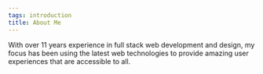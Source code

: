 ```yaml
---
tags: introduction
title: About Me
---
```


With over 11 years experience in full stack web development and design, my focus has been using the latest web technologies to provide amazing user experiences that are accessible to all.